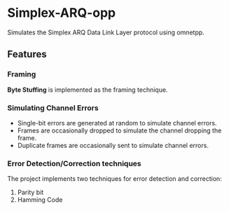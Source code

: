 # Simplex-ARQ-opp
Simulates the Simplex ARQ Data Link Layer protocol using omnetpp.

## Features
### Framing
**Byte Stuffing** is implemented as the framing technique.

### Simulating Channel Errors
- Single-bit errors are generated at random to simulate channel errors.
- Frames are occasionally dropped to simulate the channel dropping the frame.
- Duplicate frames are occasionally sent to simulate channel errors.
 
### Error Detection/Correction techniques
The project implements two techniques for error detection and correction:
1. Parity bit
2. Hamming Code
